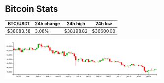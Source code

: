 # Bitcoin Stats

BTC/USDT|24h change|24h high|24h low|
|---|---|---|---|
|$38083.58|3.08%|$38198.82|$36600.00|

<img src="./chart.svg">
